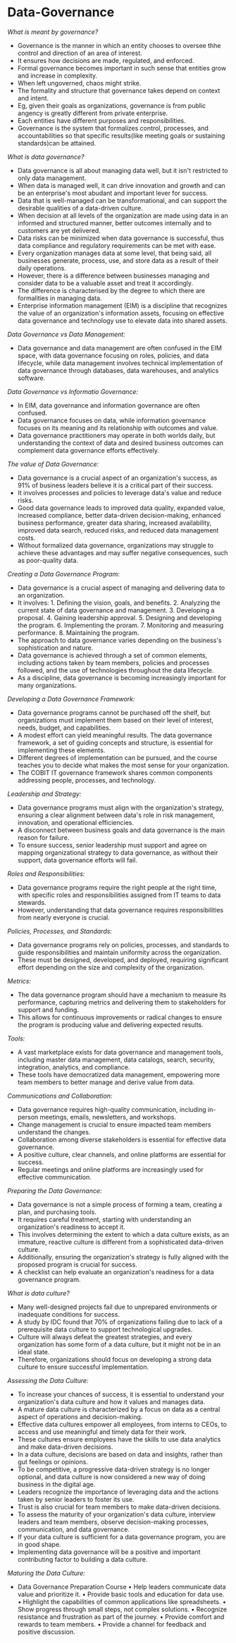 # Data-Governance
_What is meant by governance?_
- Governance is the manner in which an entity chooses to oversee thhe control and direction of an area of interest.
- It ensures how decisions are made, regulated, and enforced.
- Formal governance becomes important in such sense that entities grow and increase in complexity.
- When left ungoverned, chaos might strike.
- The formality and structure that governance takes depend on context and intent.
- Eg, given their goals as organizations, governance is from public angency is greatly different from private enterprise.
- Each entities have different purposes and responsibilities.
- Governance is the system that formalizes control, processes, and accountabilities so that specific results(like meeting goals or sustaining standards)can be attained.

_What is data governance?_
- Data governance is all about managing data well, but it isn't restricted to only data management.
- When data is managed well, it can drive innovation and growth and can be an enterprise's most abudant and important lever for success.
- Data that is well-managed can be transformational, and can support the desirable qualities of a data-driven culture.
- When decision at all levels of the organization are made using data in an informed and structured manner, better outcomes internally and to customers are yet delivered.
- Data risks can be minimized when data governance is successful, thus data compliance and regulatory requirements can be met with ease.
- Every organization manages data at some level, that being said, all businesses generate, process, use, and store data as a result of their daily operations.
- However, there is a difference between businesses managing and consider data to be a valuable asset and treat it accordingly.
- The difference is characterised by the degree to which there are formalities in managing data.
- Enterprise information management (EIM) is a discipline that recognizes the value of an organization's information assets, focusing on effective data governance and technology use to elevate data into shared assets.

_Data Governance vs Data Management:_
- Data governance and data management are often confused in the EIM space, with data governance focusing on roles, policies, and data lifecycle, while data management involves technical implementation of data governance through databases, data warehouses, and analytics software.

_Data Governance vs Informatio Governance:_
- In EIM, data governance and information governance are often confused.
- Data governance focuses on data, while information governance focuses on its meaning and its relationship with outcomes and value.
- Data governance practitioners may operate in both worlds daily, but understanding the context of data and desired business outcomes can complement data governance efforts effectively.

_The value of Data Governance:_
- Data governance is a crucial aspect of an organization's success, as 91% of business leaders believe it is a critical part of their success.
- It involves processes and policies to leverage data's value and reduce risks.
- Good data governance leads to improved data quality, expanded value, increased compliance, better data-driven decision-making, enhanced business performance, greater data sharing, increased availability, improved data search, reduced risks, and reduced data management costs.
- Without formalized data governance, organizations may struggle to achieve these advantages and may suffer negative consequences, such as poor-quality data.

_Creating a Data Governance Program:_
- Data governance is a crucial aspect of managing and delivering data to an organization.
- It involves:
        1. Defining the vision, goals, and benefits.
        2. Analyzing the current state of data governance and management.
        3. Developing a proposal.
        4. Gaining leadership approval.
        5. Designing and developing the program.
        6. Implementing the proram.
        7. Monitoring and measuring performance.
        8. Maintaining the program.
- The approach to data governance varies depending on the business's sophistication and nature.
- Data governance is achieved through a set of common elements, including actions taken by team members, policies and processes followed, and the use of technologies throughout the data lifecycle.
- As a discipline, data governance is becoming increasingly important for many organizations.

_Developing a Data Governance Framework:_
- Data governance programs cannot be purchased off the shelf, but organizations must implement them based on their level of interest, needs, budget, and capabilities.
- A modest effort can yield meaningful results. The data governance framework, a set of guiding concepts and structure, is essential for implementing these elements.
- Different degrees of implementation can be pursued, and the course teaches you to decide what makes the most sense for your organization.
- The COBIT IT governance framework shares common components addressing people, processes, and technology.

_Leadership and Strategy:_
- Data governance programs must align with the organization's strategy, ensuring a clear alignment between data's role in risk management, innovation, and operational efficiencies.
- A disconnect between business goals and data governance is the main reason for failure.
- To ensure success, senior leadership must support and agree on mapping organizational strategy to data governance, as without their support, data governance efforts will fail.

_Roles and Responsibilities:_
- Data governance programs require the right people at the right time, with specific roles and responsibilities assigned from IT teams to data stewards.
- However, understanding that data governance requires responsibilities from nearly everyone is crucial.

_Policies, Processes, and Standards:_
- Data governance programs rely on policies, processes, and standards to guide responsibilities and maintain uniformity across the organization.
- These must be designed, developed, and deployed, requiring significant effort depending on the size and complexity of the organization.

_Metrics:_
- The data governance program should have a mechanism to measure its performance, capturing metrics and delivering them to stakeholders for support and funding.
- This allows for continuous improvements or radical changes to ensure the program is producing value and delivering expected results.

_Tools:_
- A vast marketplace exists for data governance and management tools, including master data management, data catalogs, search, security, integration, analytics, and compliance.
- These tools have democratized data management, empowering more team members to better manage and derive value from data.

_Communications and Collaboration:_
- Data governance requires high-quality communication, including in-person meetings, emails, newsletters, and workshops.
- Change management is crucial to ensure impacted team members understand the changes.
- Collaboration among diverse stakeholders is essential for effective data governance.
- A positive culture, clear channels, and online platforms are essential for success.
- Regular meetings and online platforms are increasingly used for effective communication.

_Preparing the Data Governance:_
- Data governance is not a simple process of forming a team, creating a plan, and purchasing tools.
- It requires careful treatment, starting with understanding an organization's readiness to accept it.
- This involves determining the extent to which a data culture exists, as an immature, reactive culture is different from a sophisticated data-driven culture.
- Additionally, ensuring the organization's strategy is fully aligned with the proposed program is crucial for success.
- A checklist can help evaluate an organization's readiness for a data governance program.

_What is data culture?_
- Many well-designed projects fail due to unprepared environments or inadequate conditions for success.
- A study by IDC found that 70% of organizations failing due to lack of a prerequisite data culture to support technological upgrades.
- Culture will always defeat the greatest strategies, and every organization has some form of a data culture, but it might not be in an ideal state.
- Therefore, organizations should focus on developing a strong data culture to ensure successful implementation.

_Assessing the Data Culture:_
- To increase your chances of success, it is essential to understand your organization's data culture and how it values and manages data.
- A mature data culture is characterized by a focus on data as a central aspect of operations and decision-making.
- Effective data cultures empower all employees, from interns to CEOs, to access and use meaningful and timely data for their work.
- These cultures ensure employees have the skills to use data analytics and make data-driven decisions.
- In a data culture, decisions are based on data and insights, rather than gut feelings or opinions.
- To be competitive, a progressive data-driven strategy is no longer optional, and data culture is now considered a new way of doing business in the digital age.
- Leaders recognize the importance of leveraging data and the actions taken by senior leaders to foster its use.
- Trust is also crucial for team members to make data-driven decisions.
- To assess the maturity of your organization's data culture, interview leaders and team members, observe decision-making processes, communication, and data governance.
- If your data culture is sufficient for a data governance program, you are in good shape.
- Implementing data governance will be a positive and important contributing factor to building a data culture.

_Maturing the Data Culture:_
- Data Governance Preparation Course
        • Help leaders communicate data value and prioritize it.
        • Provide basic tools and education for data use.
        • Highlight the capabilities of common applications like spreadsheets.
        • Show progress through small steps, not complex solutions.
        • Recognize resistance and frustration as part of the journey.
        • Provide comfort and rewards to team members.
        • Provide a channel for feedback and positive discussion.
